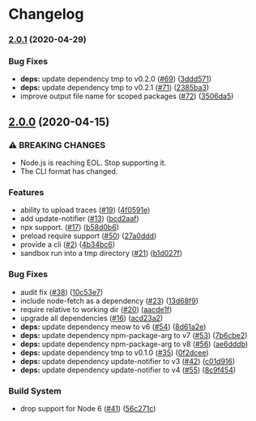 # Changelog

### [2.0.1](https://www.github.com/GoogleCloudPlatform/require-so-slow/compare/v2.0.0...v2.0.1) (2020-04-29)


### Bug Fixes

* **deps:** update dependency tmp to v0.2.0 ([#69](https://www.github.com/GoogleCloudPlatform/require-so-slow/issues/69)) ([3ddd571](https://www.github.com/GoogleCloudPlatform/require-so-slow/commit/3ddd5714b3efb85be11f26ba81da690f49610af1))
* **deps:** update dependency tmp to v0.2.1 ([#71](https://www.github.com/GoogleCloudPlatform/require-so-slow/issues/71)) ([2385ba3](https://www.github.com/GoogleCloudPlatform/require-so-slow/commit/2385ba32f933d642805f5456278d8caab8d5ae61))
* improve output file name for scoped packages ([#72](https://www.github.com/GoogleCloudPlatform/require-so-slow/issues/72)) ([3506da5](https://www.github.com/GoogleCloudPlatform/require-so-slow/commit/3506da5e635917e4f4c8abd22ee65ec19bedc0cb))

## [2.0.0](https://www.github.com/GoogleCloudPlatform/require-so-slow/compare/v1.2.0...v2.0.0) (2020-04-15)


### ⚠ BREAKING CHANGES

* Node.js is reaching EOL. Stop supporting it.
* The CLI format has changed.

### Features

* ability to upload traces ([#19](https://www.github.com/GoogleCloudPlatform/require-so-slow/issues/19)) ([4f0591e](https://www.github.com/GoogleCloudPlatform/require-so-slow/commit/4f0591e1cfc5e54660cba2bf8448dd9182a31d62))
* add update-notifier ([#13](https://www.github.com/GoogleCloudPlatform/require-so-slow/issues/13)) ([bcd2aaf](https://www.github.com/GoogleCloudPlatform/require-so-slow/commit/bcd2aaf3d1aa305a35fd83fb1a79967d9a5ea20c))
* npx support. ([#17](https://www.github.com/GoogleCloudPlatform/require-so-slow/issues/17)) ([b58d0b6](https://www.github.com/GoogleCloudPlatform/require-so-slow/commit/b58d0b6ff35623fa18b7d3d3f68cf38588ae9061))
* preload require support ([#50](https://www.github.com/GoogleCloudPlatform/require-so-slow/issues/50)) ([27a0ddd](https://www.github.com/GoogleCloudPlatform/require-so-slow/commit/27a0dddd98fbbd65fec98d2e6af9088967be2c55))
* provide a cli ([#2](https://www.github.com/GoogleCloudPlatform/require-so-slow/issues/2)) ([4b34bc6](https://www.github.com/GoogleCloudPlatform/require-so-slow/commit/4b34bc6474fe9241ab266ae7f55c8ecba03115c5))
* sandbox run into a tmp directory ([#21](https://www.github.com/GoogleCloudPlatform/require-so-slow/issues/21)) ([b1d027f](https://www.github.com/GoogleCloudPlatform/require-so-slow/commit/b1d027fe3d673cf1fb00080361445a6e060d2b61))


### Bug Fixes

* audit fix ([#38](https://www.github.com/GoogleCloudPlatform/require-so-slow/issues/38)) ([10c53e7](https://www.github.com/GoogleCloudPlatform/require-so-slow/commit/10c53e77bf3c41ae30f7026193029fceee798640))
* include node-fetch as a dependency ([#23](https://www.github.com/GoogleCloudPlatform/require-so-slow/issues/23)) ([13d68f9](https://www.github.com/GoogleCloudPlatform/require-so-slow/commit/13d68f9fb21b4a8154e4333761696225c9e8bf39))
* require relative to working dir ([#20](https://www.github.com/GoogleCloudPlatform/require-so-slow/issues/20)) ([aacde1f](https://www.github.com/GoogleCloudPlatform/require-so-slow/commit/aacde1fa4d5089f78791de980f26f25b3640e905))
* upgrade all dependencies ([#16](https://www.github.com/GoogleCloudPlatform/require-so-slow/issues/16)) ([acd23a2](https://www.github.com/GoogleCloudPlatform/require-so-slow/commit/acd23a2df145c3c22bc0e3309fcf638f92cb9bb8))
* **deps:** update dependency meow to v6 ([#54](https://www.github.com/GoogleCloudPlatform/require-so-slow/issues/54)) ([8d61a2e](https://www.github.com/GoogleCloudPlatform/require-so-slow/commit/8d61a2ef60b934943de7d9ab567420a811e2094e))
* **deps:** update dependency npm-package-arg to v7 ([#53](https://www.github.com/GoogleCloudPlatform/require-so-slow/issues/53)) ([7b6cbe2](https://www.github.com/GoogleCloudPlatform/require-so-slow/commit/7b6cbe2c31409f128d2656008e6b65770d511232))
* **deps:** update dependency npm-package-arg to v8 ([#56](https://www.github.com/GoogleCloudPlatform/require-so-slow/issues/56)) ([ae6dddb](https://www.github.com/GoogleCloudPlatform/require-so-slow/commit/ae6dddb483942bd7382418200ff9b82a6d803d3f))
* **deps:** update dependency tmp to v0.1.0 ([#35](https://www.github.com/GoogleCloudPlatform/require-so-slow/issues/35)) ([0f2dcee](https://www.github.com/GoogleCloudPlatform/require-so-slow/commit/0f2dceef80061762a2aa540ed0c66cd4e4a1ac90))
* **deps:** update dependency update-notifier to v3 ([#42](https://www.github.com/GoogleCloudPlatform/require-so-slow/issues/42)) ([c01d916](https://www.github.com/GoogleCloudPlatform/require-so-slow/commit/c01d916e4361452a4bac70c52a29a77009c083f0))
* **deps:** update dependency update-notifier to v4 ([#55](https://www.github.com/GoogleCloudPlatform/require-so-slow/issues/55)) ([8c9f454](https://www.github.com/GoogleCloudPlatform/require-so-slow/commit/8c9f454b77dc0bf61778a24ad8243500dc5fe8f6))


### Build System

* drop support for Node 6 ([#41](https://www.github.com/GoogleCloudPlatform/require-so-slow/issues/41)) ([56c271c](https://www.github.com/GoogleCloudPlatform/require-so-slow/commit/56c271c9b39667e3213e99f0b281238cb4bf7e82))
